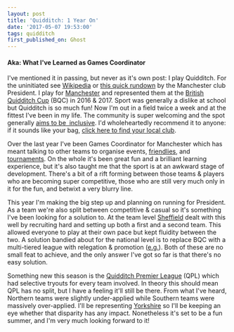 ```yaml
---
layout: post
title: 'Quidditch: 1 Year On'
date: '2017-05-07 19:53:00'
tags: quidditch
first_published_on: Ghost
---
```


#### Aka: What I've Learned as Games Coordinator

I've mentioned it in passing, but never as it's own post: I play Quidditch. For the uninitiated see [Wikipedia](https://en.wikipedia.org/wiki/Muggle_Quidditch) or [this quick rundown](https://www.youtube.com/watch?v=Cz7_ukX3pyU) by the Manchester club President. I play for [Manchester](https://www.facebook.com/ManchesterQuidditch/) and represented them at the [British Quidditch Cup](https://en.wikipedia.org/wiki/British_Quidditch_Cup) (BQC) in 2016 & 2017. Sport was generally a dislike at school but Quidditch is so much fun! Now I'm out in a field twice a week and at the fittest I've been in my life. The community is super welcoming and the spot generally [aims to be &nbsp;inclusive](http://www.usquidditch.org/about/title-9-3-4). I'd wholeheartedly recommend it to anyone: if it sounds like your bag, [click here to find your local club](https://quidditchuk.org/clubs/find).

Over the last year I've been Games Coordinator for Manchester which has meant talking to other teams to organise events, [friendlies](https://www.facebook.com/events/298431277195997/), and [tournaments](https://www.facebook.com/events/745565238934431). On the whole it's been great fun and a brilliant learning experience, but it's also taught me that the sport is at an awkward stage of development. There's a bit of a rift forming between those teams & players who are becoming super competitive, those who are still very much only in it for the fun, and betwixt a very blurry line.

This year I'm making the big step up and planning on running for President. As a team we're also split between competitive & casual so it's something I've been looking for a solution to. At the team level [Sheffield](https://www.facebook.com/sheffieldquidditchclub/) dealt with this well by recruiting hard and setting up both a first and a second team. This allowed everyone to play at their own pace but kept fluidity between the two. A solution bandied about for the national level is to replace BQC with a multi-tiered league with relegation & promotion ([e.g.](https://en.wikipedia.org/wiki/English_football_league_system)). Both of these are no small feat to achieve, and the only answer I've got so far is that there's no easy solution.

Something new this season is the [Quidditch Premier League](https://en.wikipedia.org/wiki/Quidditch_Premier_League) (QPL) which had selective tryouts for every team involved. In theory this should mean QPL has no split, but I have a feeling it'll still be there. From what I've heard, Northern teams were slightly under-applied while Southern teams were massively over-applied. I'll be representing [Yorkshire](https://www.facebook.com/QPLRoses/) so I'll be keeping an eye whether that disparity has any impact. Nonetheless it's set to be a fun summer, and I'm very much looking forward to it!
